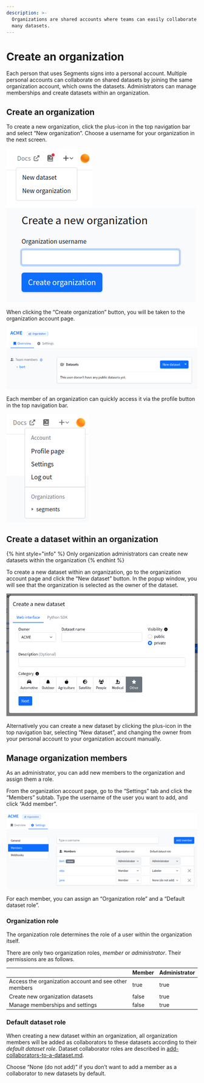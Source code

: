 ```yaml
---
description: >-
  Organizations are shared accounts where teams can easily collaborate across
  many datasets.
---
```


# Create an organization

Each person that uses Segments signs into a personal account. Multiple personal accounts can collaborate on shared datasets by joining the same organization account, which owns the datasets. Administrators can manage memberships and create datasets within an organization.

## Create an organization

To create a new organization, click the plus-icon in the top navigation bar and select “New organization”. Choose a username for your organization in the next screen.

![](<../.gitbook/assets/image (8).png>)![](<../.gitbook/assets/image (25).png>)

When clicking the “Create organization” button, you will be taken to the organization account page.

![](<../.gitbook/assets/image (26).png>)

Each member of an organization can quickly access it via the profile button in the top navigation bar.

![](<../.gitbook/assets/image (13).png>)

## Create a dataset within an organization

{% hint style="info" %}
Only organization administrators can create new datasets within the organization
{% endhint %}

To create a new dataset within an organization, go to the organization account page and click the “New dataset” button. In the popup window, you will see that the organization is selected as the owner of the dataset.

![](<../.gitbook/assets/image (24).png>)

Alternatively you can create a new dataset by clicking the plus-icon in the top navigation bar, selecting “New dataset”, and changing the owner from your personal account to your organization account manually.

## Manage organization members

As an administrator, you can add new members to the organization and assign them a role.

From the organization account page, go to the “Settings” tab and click the “Members” subtab. Type the username of the user you want to add, and click “Add member”.

![](<../.gitbook/assets/image (23).png>)

For each member, you can assign an “Organization role” and a “Default dataset role”.

### Organization role

The organization role determines the role of a user within the organization itself.

There are only two organization roles, _member_ or _administrator_. Their permissions are as follows.

<table><thead><tr><th> </th><th data-type="checkbox">Member</th><th data-type="checkbox">Administrator</th></tr></thead><tbody><tr><td>Access the organization account and see other members</td><td>true</td><td>true</td></tr><tr><td>Create new organization datasets</td><td>false</td><td>true</td></tr><tr><td>Manage memberships and settings</td><td>false</td><td>true</td></tr></tbody></table>

### Default dataset role

When creating a new dataset within an organization, all organization members will be added as collaborators to these datasets according to their _default dataset role_. Dataset collaborator roles are described in [add-collaborators-to-a-dataset.md](add-collaborators-to-a-dataset.md "mention").

Choose “None (do not add)” if you don’t want to add a member as a collaborator to new datasets by default.
